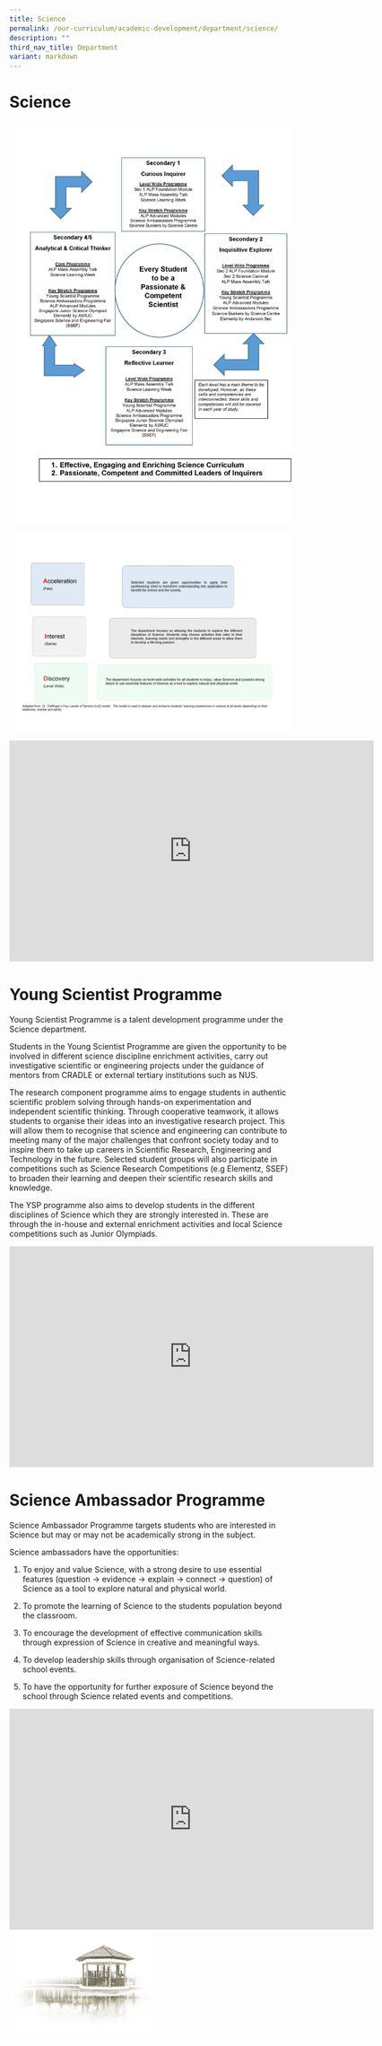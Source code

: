 ```yaml
---
title: Science
permalink: /our-curriculum/academic-development/department/science/
description: ""
third_nav_title: Department
variant: markdown
---
```

# **Science**

![](/images/Our%20Curriculum/Academic%20Development/Department/Science/CCHY%20Science%20Dept%20Subpage_Page_1.jpg)

![](/images/Our%20Curriculum/Academic%20Development/Department/Science/CCHY%20Science%20Dept%20Subpage_Page_2.jpg)

<iframe allowfullscreen="true" height="394" width="650" frameborder="0" src="https://docs.google.com/presentation/d/e/2PACX-1vRuPLNEL3Y-DYyc9q16wxPVpXbjbSc3x4Ak528Bw2Jz3lrk5NiAuIN9s5MTBEOupGsPZtoajlJMClk0/embed?start=true&amp;loop=true&amp;delayms=5000"></iframe>


# **Young Scientist Programme**

Young Scientist Programme is a talent development programme under the Science department.  

Students in the Young Scientist Programme are given the opportunity to be involved in different science discipline enrichment activities, carry out investigative scientific or engineering projects under the guidance of mentors from CRADLE or external tertiary institutions such as NUS.  

The research component programme aims to engage students in authentic scientific problem solving through hands-on experimentation and independent scientific thinking. Through cooperative teamwork, it allows students to organise their ideas into an investigative research project. This will allow them to recognise that science and engineering can contribute to meeting many of the major challenges that confront society today and to inspire them to take up careers in Scientific Research, Engineering and Technology in the future. Selected student groups will also participate in competitions such as Science Research Competitions (e.g Elementz, SSEF) to broaden their learning and deepen their scientific research skills and knowledge.

The YSP programme also aims to develop students in the different disciplines of Science which they are strongly interested in. These are through the in-house and external enrichment activities and local Science competitions such as Junior Olympiads.

<iframe allowfullscreen="true" height="394" width="650" frameborder="0" src="https://docs.google.com/presentation/d/e/2PACX-1vTbx5RQJwC7AidXl57MZcqztxUCjdlSfmq2QKmdR8p3SbJYGOZBTe09iHqcC0eCpweBvsY1zv6bMtZO/embed?start=true&amp;loop=true&amp;delayms=5000"></iframe>


# **Science Ambassador Programme**

Science Ambassador Programme targets students who are interested in Science but may or may not be academically strong in the subject. 

Science ambassadors have the opportunities: 

1.	To enjoy and value Science, with a strong desire to use essential features (question -&gt; evidence -&gt; explain -&gt; connect -&gt; question) of Science as a tool to explore natural and physical world.

2.	To promote the learning of Science to the students population beyond the classroom.

3.	To encourage the development of effective communication skills through expression of Science in creative and meaningful ways.

4.	To develop leadership skills through organisation of Science-related school events.

5.  To have the opportunity for further exposure of Science beyond the school through Science related events and competitions. 

<iframe allowfullscreen="true" height="394" width="650" frameborder="0" src="https://docs.google.com/presentation/d/e/2PACX-1vQW3lrMwXT_0FArXbgpMt9dVMu5J-ewkUdv_LEx5HMIxZ_uzvy0FwdWLQL5I3DoVTSm_GUmPCfrPwIn/embed?start=true&amp;loop=true&amp;delayms=5000"></iframe>


<img style="width:50%" src="/images/pavilion.png">